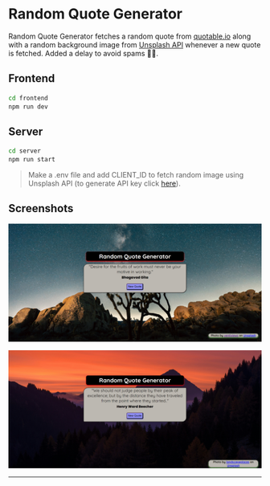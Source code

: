 # Random Quote Generator

Random Quote Generator fetches a random quote from [quotable.io](https://docs.quotable.io/docs/api/ZG9jOjQ2NDA2-introduction) along with a random background image from [Unsplash API](https://unsplash.com/documentation#get-a-random-photo) whenever a new quote is fetched.
Added a delay to avoid spams 🏃‍♂️.

## Frontend

```cmd
cd frontend
npm run dev
```

## Server

```cmd
cd server
npm run start
```

> Make a .env file and add CLIENT_ID to fetch random image using Unsplash API (to generate API key click [here](https://unsplash.com/documentation#creating-a-developer-account)).

## Screenshots

![Screenshot number #1](./assets/random%20quote%20generator%20-%201.png)

![Screenshot number #2](./assets/random%20quote%20generator%20-%202.png)

---
